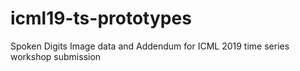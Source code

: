 # icml19-ts-prototypes
Spoken Digits Image data and Addendum for ICML 2019 time series workshop submission
